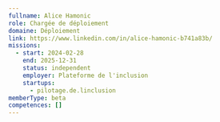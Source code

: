 ```yaml
---
fullname: Alice Hamonic
role: Chargée de déploiement
domaine: Déploiement
link: https://www.linkedin.com/in/alice-hamonic-b741a83b/
missions:
  - start: 2024-02-28
    end: 2025-12-31
    status: independent
    employer: Plateforme de l'inclusion
    startups:
      - pilotage.de.linclusion
memberType: beta
competences: []
---
```

